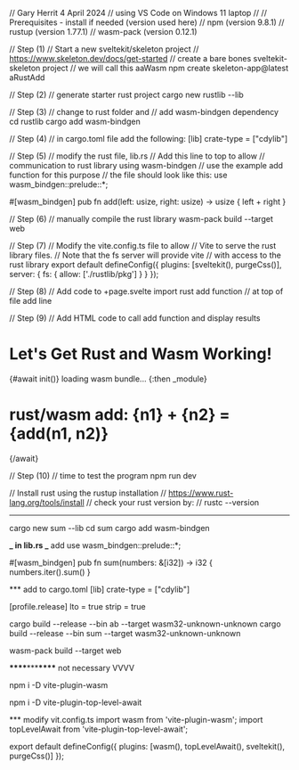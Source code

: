 // Gary Herrit 4 April 2024
// using VS Code on Windows 11 laptop
//
// Prerequisites - install if needed (version used here)
// npm (version 9.8.1)
// rustup (version 1.77.1)
// wasm-pack (version 0.12.1)

// Step (1)
// Start a new sveltekit/skeleton project
// https://www.skeleton.dev/docs/get-started
// create a bare bones sveltekit-skeleton project
// we will call this aaWasm
npm create skeleton-app@latest aRustAdd

// Step (2)
// generate starter rust project
cargo new rustlib --lib

// Step (3)
// change to rust folder and
// add wasm-bindgen dependency
cd rustlib
cargo add wasm-bindgen

// Step (4)
// in cargo.toml file add the following:
[lib]
crate-type = ["cdylib"]

// Step (5)
// modify the rust file, lib.rs
// Add this line to top to allow
// communication to rust library using wasm-bindgen
// use the example add function for this purpose
// the file should look like this:
use wasm_bindgen::prelude::\*;

#[wasm_bindgen]
pub fn add(left: usize, right: usize) -> usize {
left + right
}

// Step (6)
// manually compile the rust library
wasm-pack build --target web

// Step (7)
// Modify the vite.config.ts file to allow
// Vite to serve the rust library files.
// Note that the fs server will provide vite
// with access to the rust library
export default defineConfig({
plugins: [sveltekit(), purgeCss()],
server: {
fs: {
allow: ['./rustlib/pkg']
}
}
});

// Step (8)
// Add code to +page.svelte import rust add function
// at top of file add line

<script lang="ts">
	import init, { add } from '../../rustlib/pkg'
	const n1 = Math.trunc(Math.random()*10)
	const n2 = Math.trunc(Math.random()*10)
</script>

// Step (9)
// Add HTML code to call add function and display results

<div class="container h-full mx-auto flex justify-center items-center">
	<div class="space-y-20">
		<h1 class="h1">Let's Get Rust and Wasm Working!</h1>
		{#await init()}
			loading wasm bundle...
			<!-- dont need any of what init returns -->
		{:then _module}
			<h1 class="h1"><span>rust/wasm add: {n1} + {n2} = {add(n1, n2)}</span></h1>
		{/await}
	</div>
</div>

// Step (10)
// time to test the program
npm run dev

// Install rust using the rustup installation
// https://www.rust-lang.org/tools/install
// check your rust version by:
// rustc --version

---

cargo new sum --lib
cd sum
cargo add wasm-bindgen

**_ in lib.rs _** add
use wasm_bindgen::prelude::\*;

#[wasm_bindgen]
pub fn sum(numbers: &[i32]) -> i32 {
numbers.iter().sum()
}

\*\*\* add to cargo.toml
[lib]
crate-type = ["cdylib"]

[profile.release]
lto = true
strip = true

cargo build --release --bin ab --target wasm32-unknown-unknown
cargo build --release --bin sum --target wasm32-unknown-unknown

wasm-pack build --target web

**\*\*\*\***\*\*\***\*\*\*\*** not necessary VVVV

npm i -D vite-plugin-wasm

npm i -D vite-plugin-top-level-await

\*\*\* modify vit.config.ts
import wasm from 'vite-plugin-wasm';
import topLevelAwait from 'vite-plugin-top-level-await';

export default defineConfig({
plugins: [wasm(), topLevelAwait(), sveltekit(), purgeCss()]
});
